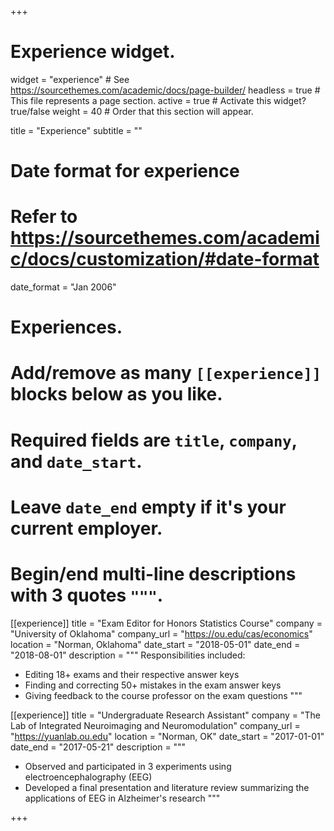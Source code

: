+++
# Experience widget.
widget = "experience"  # See https://sourcethemes.com/academic/docs/page-builder/
headless = true  # This file represents a page section.
active = true  # Activate this widget? true/false
weight = 40  # Order that this section will appear.

title = "Experience"
subtitle = ""

# Date format for experience
#   Refer to https://sourcethemes.com/academic/docs/customization/#date-format
date_format = "Jan 2006"

# Experiences.
#   Add/remove as many `[[experience]]` blocks below as you like.
#   Required fields are `title`, `company`, and `date_start`.
#   Leave `date_end` empty if it's your current employer.
#   Begin/end multi-line descriptions with 3 quotes `"""`.
[[experience]]
  title = "Exam Editor for Honors Statistics Course"
  company = "University of Oklahoma"
  company_url = "https://ou.edu/cas/economics"
  location = "Norman, Oklahoma"
  date_start = "2018-05-01"
  date_end = "2018-08-01"
  description = """
  Responsibilities included:
  
  * Editing 18+ exams and their respective answer keys
  * Finding and correcting 50+ mistakes in the exam answer keys
  * Giving feedback to the course professor on the exam questions
  """

[[experience]]
  title = "Undergraduate Research Assistant"
  company = "The Lab of Integrated Neuroimaging and Neuromodulation"
  company_url = "https://yuanlab.ou.edu"
  location = "Norman, OK"
  date_start = "2017-01-01"
  date_end = "2017-05-21"
  description = """
  
  * Observed and participated in 3 experiments using electroencephalography (EEG)
  * Developed a final presentation and literature review summarizing the applications of EEG in Alzheimer's research
  """

+++
